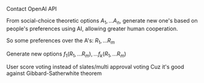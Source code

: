
Contact OpenAI API

From social-choice theoretic options $A_1,...A_n$, generate new one's based on people's preferences using AI, allowing greater human cooperation. 


So some preferences over the A's: $R_1,...R_m$ 

Generate new options $f_1(R_1,...R_m),...f_k(R_1,...R_m)$



User score voting instead of slates/multi approval voting
Cuz it's good against Gibbard-Satherwhite theorem

